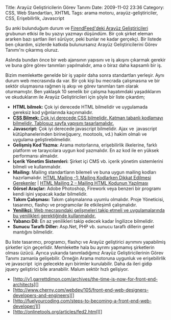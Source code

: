 Title: Arayüz Geliştiricilerin Görev Tanımı
Date: 2009-11-02 23:36
Category: CSS, Web Standartları, XHTML
Tags: arama motoru, arayüz-geliştiriciler, CSS, Erişebilirlik, Javascript

Şu anki bulunduğum durum ve [FirendFeed'deki Arayüz Geliştiricileri][]
grubunun etkisi ile bu yazıyı yazmayı düşündüm. Bir çok şirket eleman
ararken bazı şartları ileri sürüyor, peki bunlar ne kadar gerçekçi. Bir
listede ben çıkardım, sizlerde katkıda bulunursanız Arayüz
Geliştiricilerini Görev Tanımı'nı çıkarmış oluruz.

Aslında bundan önce bir web ajansının yapısını ve iş akışını çıkarmak
gerekir ve buna göre görev tanımları yapılmalıdır, ama o biraz daha
kapsamlı bir iş.

Bizim memlekette genelde bir iş yapılır daha sonra standartları
yerleşir. Aynı durum web mecrasında da var. Bir çok kişi bu mecrada
çalışmasına ve bir sektör oluşmasına rağmen iş akışı ve görev tanımları
tam olarak oturmamıştır. Ben yaklaşık 10 senelik bir çalışma hayatımdaki
yaşadıklarım ve okuduklarım ile Arayüz Geliştiricileri için şöyle bir
liste çıkardım;

-   **HTML bilmek:** Çok iyi derecede HTML bilmelidir ve uygulamada
    gereksiz kod yığınlarında kaçınmalıdır.
-   [**CSS Bilmek:** Çok iyi derecede CSS bilmelidir. Katman tabanlı
    kodlamayı bilmelidir. Tablosuz sayfa yapısını tasarlamalıdır.][]
-   **Javascript:** Çok iyi derecede javascript bilmelidir. Ajax ve 
    javascript kütüphanelerinden birine(jquery, mootools, vd.) hakim
    olmalı ve uygulama geliştirebilmelidir.
-   **Gelişmiş Kod Yazma:** Arama motorlarına, erişebilirlik ilkelerine,
    farklı platform ve tarayıcılara uygun kod yazmalıdır. En az kod ile
    en yüksek performansı almalıdır.
-   **İçerik Yönetim Sistemleri:** Şirket içi CMS vb. içerik yönetim
    sistemlerini bilmeli ve kullanmalıdır.
-   **Mailing:** Mailing standartların bilemeli ve buna uygun mailing
    kodları hazırlamalıdır. [HTML Mailing -1: Mailing Kodlarken Dikkat
    Edilmesi Gerekenler][] | [HTML Mailing 2 – Mailing HTML Kodunun
    Yazılması][]
-   **Görsel Araçlar:** Adobe Photoshop, Firework veya benzeri bir
    programı kendi işini yapacak kadar bilmelidir.
-   **Takım Çalışması:** Takım çalışmalarına uyumlu olmalıdır. Proje
    Yöneticisi, tasarımcı, flashçı ve programcılar ile etkileşimli
    çalışmalıdır.
-   [**Yenilikçi:** Web mecrasındaki gelişmeleri takip etmeli ve
    uygulamalarında bu yenilikleri gerektiğinde kullanmalıdır.][]
-   **Yabancı Dil:** En az yenilikleri takip edecek kadar İngilizce
    bilmelidir.
-   **Sunucu Taraflı Diller:** Asp.Net, PHP vb. sunucu taraflı dillerin
    genel mantığını bilmelidir.  

Bu liste tasarımcı, programcı, flashçı ve Arayüz geliştirici ayrımını
yapabilmiş şirketler için geçerlidir. Memlekette hala bu ayrımı yapmamış
şirketlerin olması üzücü. Ayrıca yukarıda tanımladığımız Arayüz
Geliştiricilerinin Görev Tanımı zamanla gelişebilir. Örneğin Arama
motoruna uygunluk ve erişebilirlik ve javascript  için gelecekte ayrı
birimler kurulabilir. Daha da ileri gidip jquery geliştirici bile
aranabilir. Malum sektör hızlı gelişiyor.

-   [http://v1.garrettdimon.com/archives/the-time-is-now-for-front-end-architects][]
-   [http://www.cherny.com/webdev/105/front-end-web-designers-developers-and-engineers][]
-   [http://fuelyourcoding.com/steps-to-becoming-a-front-end-web-developer/][]
-   [http://onlinetools.org/articles/fed2.html][]

</p>

  [FirendFeed'deki Arayüz Geliştiricileri]: http://friendfeed.com/arayuz-gelistiriciler
    "FirendFeed'deki Arayüz Geliştiricileri"
  [**CSS Bilmek:** Çok iyi derecede CSS bilmelidir. Katman tabanlı
  kodlamayı bilmelidir. Tablosuz sayfa yapısını tasarlamalıdır.]: http://www.fatihhayrioglu.com/css-dersleri/
  [HTML Mailing -1: Mailing Kodlarken Dikkat Edilmesi Gerekenler]: http://www.fatihhayrioglu.com/html-mailing-1-mailing-kodlarken-dikkat-edilmesi-gerekenler/
  [HTML Mailing 2 – Mailing HTML Kodunun Yazılması]: http://www.fatihhayrioglu.com/html-mailing-2-mailing-html-kodunun-yazilmasi/
  [**Yenilikçi:** Web mecrasındaki gelişmeleri takip etmeli ve
  uygulamalarında bu yenilikleri gerektiğinde kullanmalıdır.]: http://www.fatihhayrioglu.com/yeniliklerin-takibi-ve-google-reader/
  [http://v1.garrettdimon.com/archives/the-time-is-now-for-front-end-architects]:
    http://v1.garrettdimon.com/archives/the-time-is-now-for-front-end-architects
    "http://v1.garrettdimon.com/archives/the-time-is-now-for-front-end-architects"
  [http://www.cherny.com/webdev/105/front-end-web-designers-developers-and-engineers]:
    http://www.cherny.com/webdev/105/front-end-web-designers-developers-and-engineers
    "http://www.cherny.com/webdev/105/front-end-web-designers-developers-and-engineers"
  [http://fuelyourcoding.com/steps-to-becoming-a-front-end-web-developer/]:
    http://fuelyourcoding.com/steps-to-becoming-a-front-end-web-developer/
    "http://fuelyourcoding.com/steps-to-becoming-a-front-end-web-developer/"
  [http://onlinetools.org/articles/fed2.html]: http://onlinetools.org/articles/fed2.html
    "http://onlinetools.org/articles/fed2.html"
